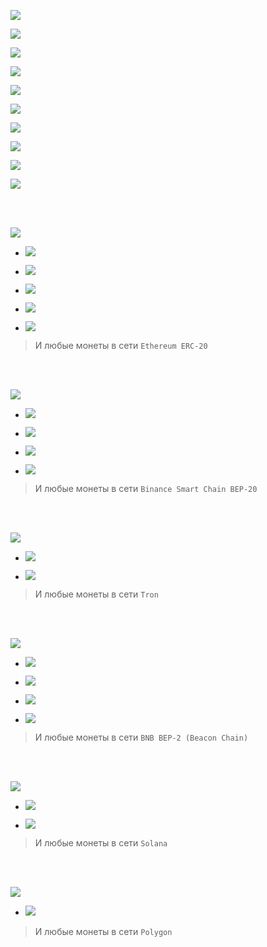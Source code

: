 [![](https://git.disroot.org/fftcc/Buy-me-a-coffee/raw/main/btc/btc.png)](https://git.disroot.org/fftcc/Buy-me-a-coffee/src/main/btc/btc.md)

[![](https://git.disroot.org/fftcc/Buy-me-a-coffee/raw/main/xmr/xmr.png)](https://git.disroot.org/fftcc/Buy-me-a-coffee/src/main/xmr/xmr.md)

[![](https://git.disroot.org/fftcc/Buy-me-a-coffee/raw/main/ada/ada.png)](https://git.disroot.org/fftcc/Buy-me-a-coffee/src/main/ada/ada.md)

[![](https://git.disroot.org/fftcc/Buy-me-a-coffee/raw/main/bch/bch.png)](https://git.disroot.org/fftcc/Buy-me-a-coffee/src/main/bch/bch.md)

[![](https://git.disroot.org/fftcc/Buy-me-a-coffee/raw/main/dash/dash.png)](https://git.disroot.org/fftcc/Buy-me-a-coffee/src/main/dash/dash.md)

[![](https://git.disroot.org/fftcc/Buy-me-a-coffee/raw/main/doge/doge.png)](https://git.disroot.org/fftcc/Buy-me-a-coffee/src/main/doge/doge.md)

[![](https://git.disroot.org/fftcc/Buy-me-a-coffee/raw/main/dot/dot.png)](https://git.disroot.org/fftcc/Buy-me-a-coffee/src/main/dot/dot.md)

[![](https://git.disroot.org/fftcc/Buy-me-a-coffee/raw/main/ltc/ltc.png)](https://git.disroot.org/fftcc/Buy-me-a-coffee/src/main/ltc/ltc.md)

[![](https://git.disroot.org/fftcc/Buy-me-a-coffee/raw/main/zec/zec.png)](https://git.disroot.org/fftcc/Buy-me-a-coffee/src/main/zec/zec.md)

[![](https://git.disroot.org/fftcc/Buy-me-a-coffee/raw/main/xrp/xrp.png)](https://git.disroot.org/fftcc/Buy-me-a-coffee/src/main/xrp/xrp.md)

<br>
<br>

[![](https://git.disroot.org/fftcc/Buy-me-a-coffee/raw/main/eth/eth.png)](https://git.disroot.org/fftcc/Buy-me-a-coffee/src/main/eth/eth.md)

- [![](https://git.disroot.org/fftcc/Buy-me-a-coffee/raw/main/eth/eth-usdt.png)](https://git.disroot.org/fftcc/Buy-me-a-coffee/src/main/eth/eth.md)

- [![](https://git.disroot.org/fftcc/Buy-me-a-coffee/raw/main/eth/eth-usdc.png)](https://git.disroot.org/fftcc/Buy-me-a-coffee/src/main/eth/eth.md)

- [![](https://git.disroot.org/fftcc/Buy-me-a-coffee/raw/main/eth/eth-shib.png)](https://git.disroot.org/fftcc/Buy-me-a-coffee/src/main/eth/eth.md)

- [![](https://git.disroot.org/fftcc/Buy-me-a-coffee/raw/main/eth/eth-dai.png)](https://git.disroot.org/fftcc/Buy-me-a-coffee/src/main/eth/eth.md)

- [![](https://git.disroot.org/fftcc/Buy-me-a-coffee/raw/main/eth/eth-uni.png)](https://git.disroot.org/fftcc/Buy-me-a-coffee/src/main/eth/eth.md)

> И любые монеты  в сети `Ethereum ERC-20`

<br>
<br>

[![](https://git.disroot.org/fftcc/Buy-me-a-coffee/raw/main/bsc-bep20/bsc-bep20-bnb.png)](https://git.disroot.org/fftcc/Buy-me-a-coffee/src/main/bsc-bep20/bsc-bep20.md)

- [![](https://git.disroot.org/fftcc/Buy-me-a-coffee/raw/main/bsc-bep20/bsc-bep20-shib.png)](https://git.disroot.org/fftcc/Buy-me-a-coffee/src/main/bsc-bep20/bsc-bep20.md)

- [![](https://git.disroot.org/fftcc/Buy-me-a-coffee/raw/main/bsc-bep20/bsc-bep20-usdt.png)](https://git.disroot.org/fftcc/Buy-me-a-coffee/src/main/bsc-bep20/bsc-bep20.md)

- [![](https://git.disroot.org/fftcc/Buy-me-a-coffee/raw/main/bsc-bep20/bsc-bep20-usdc.png)](https://git.disroot.org/fftcc/Buy-me-a-coffee/src/main/bsc-bep20/bsc-bep20.md)

- [![](https://git.disroot.org/fftcc/Buy-me-a-coffee/raw/main/bsc-bep20/bsc-bep20-busd.png)](https://git.disroot.org/fftcc/Buy-me-a-coffee/src/main/bsc-bep20/bsc-bep20.md)

> И любые монеты  в сети `Binance Smart Chain BEP-20`

<br>
<br>

[![](https://git.disroot.org/fftcc/Buy-me-a-coffee/raw/main/trx/trx-tron.png)](https://git.disroot.org/fftcc/Buy-me-a-coffee/src/main/trx/trx.md)

- [![](https://git.disroot.org/fftcc/Buy-me-a-coffee/raw/main/trx/trx-usdt.png)](https://git.disroot.org/fftcc/Buy-me-a-coffee/src/main/trx/trx.md)

- [![](https://git.disroot.org/fftcc/Buy-me-a-coffee/raw/main/trx/trx-btt.png)](https://git.disroot.org/fftcc/Buy-me-a-coffee/src/main/trx/trx.md)

> И любые монеты  в сети `Tron`

<br>
<br>

[![](https://git.disroot.org/fftcc/Buy-me-a-coffee/raw/main/bnb-bep2/bnb-bep2-bnb.png)](https://git.disroot.org/fftcc/Buy-me-a-coffee/src/main/bnb-bep2/bnb-bep2.md)

- [![](https://git.disroot.org/fftcc/Buy-me-a-coffee/raw/main/bnb-bep2/bnb-bep2-usdt.png)](https://git.disroot.org/fftcc/Buy-me-a-coffee/src/main/bnb-bep2/bnb-bep2.md)

- [![](https://git.disroot.org/fftcc/Buy-me-a-coffee/raw/main/bnb-bep2/bnb-bep2-usdc.png)](https://git.disroot.org/fftcc/Buy-me-a-coffee/src/main/bnb-bep2/bnb-bep2.md)

- [![](https://git.disroot.org/fftcc/Buy-me-a-coffee/raw/main/bnb-bep2/bnb-bep2-shib.png)](https://git.disroot.org/fftcc/Buy-me-a-coffee/src/main/bnb-bep2/bnb-bep2.md)

- [![](https://git.disroot.org/fftcc/Buy-me-a-coffee/raw/main/bnb-bep2/bnb-bep2-busd.png)](https://git.disroot.org/fftcc/Buy-me-a-coffee/src/main/bnb-bep2/bnb-bep2.md)

> И любые монеты  в сети `BNB BEP-2 (Beacon Chain)`

<br>
<br>

[![](https://git.disroot.org/fftcc/Buy-me-a-coffee/raw/main/sol/sol.png)](https://git.disroot.org/fftcc/Buy-me-a-coffee/src/main/sol/sol.md)

- [![](https://git.disroot.org/fftcc/Buy-me-a-coffee/raw/main/sol/sol-usdt.png)](https://git.disroot.org/fftcc/Buy-me-a-coffee/src/main/sol/sol.md)

- [![](https://git.disroot.org/fftcc/Buy-me-a-coffee/raw/main/sol/sol-usdc.png)](https://git.disroot.org/fftcc/Buy-me-a-coffee/src/main/sol/sol.md)

> И любые монеты  в сети `Solana`

<br>
<br>

[![](https://git.disroot.org/fftcc/Buy-me-a-coffee/raw/main/polygon/polygon-matic.png)](https://git.disroot.org/fftcc/Buy-me-a-coffee/src/main/polygon/polygon.md)

- [![](https://git.disroot.org/fftcc/Buy-me-a-coffee/raw/main/polygon/polygon-usdc.png)](https://git.disroot.org/fftcc/Buy-me-a-coffee/src/main/polygon/polygon.md)


> И любые монеты  в сети `Polygon`
